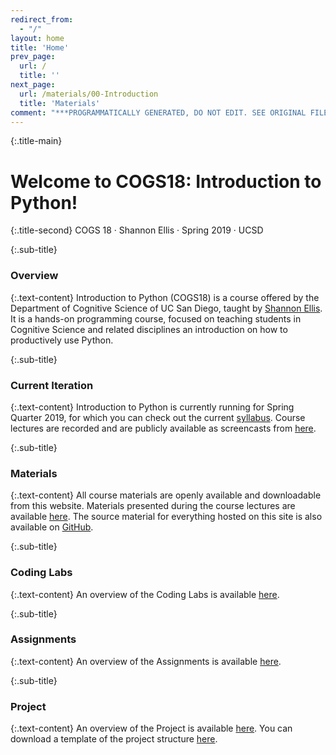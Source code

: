 ```yaml
---
redirect_from:
  - "/"
layout: home
title: 'Home'
prev_page:
  url: /
  title: ''
next_page:
  url: /materials/00-Introduction
  title: 'Materials'
comment: "***PROGRAMMATICALLY GENERATED, DO NOT EDIT. SEE ORIGINAL FILES IN /content***"
---
```

{:.title-main}
# Welcome to COGS18: Introduction to Python!

{:.title-second}
COGS 18 · Shannon Ellis · Spring 2019 · UCSD

{:.sub-title}
### Overview

{:.text-content}
Introduction to Python (COGS18) is a course offered by the Department of Cognitive Science of UC San Diego, taught by [Shannon Ellis](http://shanellis.com). It is a hands-on programming course, focused on teaching students in Cognitive Science and related disciplines an introduction on how to productively use Python.

{:.sub-title}
### Current Iteration

{:.text-content}
Introduction to Python is currently running for Spring Quarter 2019, for which you can check out the current [syllabus](../assets/intro/syllabus.pdf). Course lectures are recorded and are publicly available as screencasts from [here](https://podcast.ucsd.edu/?q=COGS18).

{:.sub-title}
### Materials

{:.text-content}
All course materials are openly available and downloadable from this website. Materials presented during the course lectures are available [here](/materials/00-Introduction). The source material for everything hosted on this site is also available on [GitHub](https://github.com/COGS18).


{:.sub-title}
### Coding Labs

{:.text-content}
An overview of the Coding Labs is available [here](../assets/intro/labs/overview.pdf).


{:.sub-title}
### Assignments

{:.text-content}
An overview of the Assignments is available [here](../assets/intro/assignments/overview.pdf).

{:.sub-title}
### Project

{:.text-content}
An overview of the Project is available [here](../assets/intro/projects/overview.pdf). You can download a template of the project structure [here](../assets/intro/projects/ProjectTemplate.zip).
